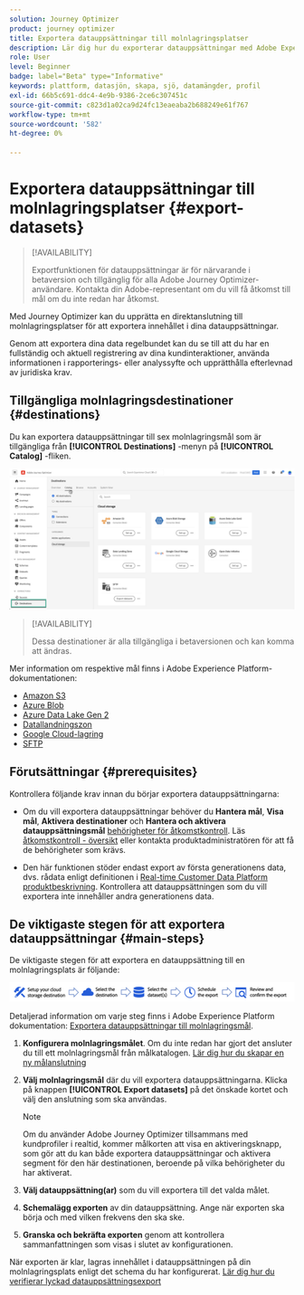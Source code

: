 ```yaml
---
solution: Journey Optimizer
product: journey optimizer
title: Exportera datauppsättningar till molnlagringsplatser
description: Lär dig hur du exporterar datauppsättningar med Adobe Experience Platform molnlagringsmål.
role: User
level: Beginner
badge: label="Beta" type="Informative"
keywords: plattform, datasjön, skapa, sjö, datamängder, profil
exl-id: 66b5c691-ddc4-4e9b-9386-2ce6c307451c
source-git-commit: c823d1a02ca9d24fc13eaeaba2b688249e61f767
workflow-type: tm+mt
source-wordcount: '582'
ht-degree: 0%

---
```


# Exportera datauppsättningar till molnlagringsplatser {#export-datasets}

>[!AVAILABILITY]
>
>Exportfunktionen för datauppsättningar är för närvarande i betaversion och tillgänglig för alla Adobe Journey Optimizer-användare. Kontakta din Adobe-representant om du vill få åtkomst till mål om du inte redan har åtkomst.

Med Journey Optimizer kan du upprätta en direktanslutning till molnlagringsplatser för att exportera innehållet i dina datauppsättningar.

Genom att exportera dina data regelbundet kan du se till att du har en fullständig och aktuell registrering av dina kundinteraktioner, använda informationen i rapporterings- eller analyssyfte och upprätthålla efterlevnad av juridiska krav.

## Tillgängliga molnlagringsdestinationer {#destinations}

Du kan exportera datauppsättningar till sex molnlagringsmål som är tillgängliga från **[!UICONTROL Destinations]** -menyn på **[!UICONTROL Catalog]** -fliken.

![](assets/dataset-export-setup.png)

>[!AVAILABILITY]
>
>Dessa destinationer är alla tillgängliga i betaversionen och kan komma att ändras.

Mer information om respektive mål finns i Adobe Experience Platform-dokumentationen:

* [Amazon S3](https://experienceleague.adobe.com/docs/experience-platform/destinations/catalog/cloud-storage/amazon-s3.html)
* [Azure Blob](https://experienceleague.adobe.com/docs/experience-platform/destinations/catalog/cloud-storage/azure-blob.html)
* [Azure Data Lake Gen 2](https://experienceleague.adobe.com/docs/experience-platform/destinations/catalog/cloud-storage/adls-gen2.html)
* [Datallandningszon](https://experienceleague.adobe.com/docs/experience-platform/destinations/catalog/cloud-storage/data-landing-zone.html)
* [Google Cloud-lagring](https://experienceleague.adobe.com/docs/experience-platform/destinations/catalog/cloud-storage/google-cloud-storage.html)
* [SFTP](https://experienceleague.adobe.com/docs/experience-platform/destinations/catalog/cloud-storage/sftp.html)

## Förutsättningar {#prerequisites}

Kontrollera följande krav innan du börjar exportera datauppsättningarna:

* Om du vill exportera datauppsättningar behöver du **Hantera mål**, **Visa mål**, **Aktivera destinationer** och **Hantera och aktivera datauppsättningsmål** [behörigheter för åtkomstkontroll](https://experienceleague.adobe.com/docs/experience-platform/access-control/home.html#permissions). Läs [åtkomstkontroll - översikt](https://experienceleague.adobe.com/docs/experience-platform/access-control/ui/overview.html) eller kontakta produktadministratören för att få de behörigheter som krävs.

* Den här funktionen stöder endast export av första generationens data, dvs. rådata enligt definitionen i [Real-time Customer Data Platform produktbeskrivning](https://helpx.adobe.com/legal/product-descriptions/real-time-customer-data-platform-b2c-edition-prime-and-ultimate-packages.html). Kontrollera att datauppsättningen som du vill exportera inte innehåller andra generationens data.

## De viktigaste stegen för att exportera datauppsättningar {#main-steps}

De viktigaste stegen för att exportera en datauppsättning till en molnlagringsplats är följande:

![](assets/dataset-export-process.png)

Detaljerad information om varje steg finns i Adobe Experience Platform dokumentation: [Exportera datauppsättningar till molnlagringsmål](https://experienceleague.adobe.com/docs/experience-platform/destinations/ui/activate/export-datasets.html?lang=en).

1. **Konfigurera molnlagringsmålet**. Om du inte redan har gjort det ansluter du till ett molnlagringsmål från målkatalogen. [Lär dig hur du skapar en ny målanslutning](https://experienceleague.adobe.com/docs/experience-platform/destinations/ui/connect-destination.html?lang=en#setup)

   <!--![](assets/dataset-export-setup.png)-->

1. **Välj molnlagringsmål** där du vill exportera datauppsättningarna. Klicka på knappen **[!UICONTROL Export datasets]** på det önskade kortet och välj den anslutning som ska användas.

   <!--![](assets/dataset-export-destination.png)-->

   >[!NOTE]
   >
   >Om du använder Adobe Journey Optimizer tillsammans med kundprofiler i realtid, kommer målkorten att visa en aktiveringsknapp, som gör att du kan både exportera datauppsättningar och aktivera segment för den här destinationen, beroende på vilka behörigheter du har aktiverat.

1. **Välj datauppsättning(ar)** som du vill exportera till det valda målet.

   <!--![](assets/dataset-export-dataset-selection.png)-->

1. **Schemalägg exporten** av din datauppsättning. Ange när exporten ska börja och med vilken frekvens den ska ske.

   <!--![](assets/dataset-export-schedule.png)-->

1. **Granska och bekräfta exporten** genom att kontrollera sammanfattningen som visas i slutet av konfigurationen.

   <!--![](assets/dataset-export-review.png)-->

När exporten är klar, lagras innehållet i datauppsättningen på din molnlagringsplats enligt det schema du har konfigurerat. [Lär dig hur du verifierar lyckad datauppsättningsexport](https://experienceleague.adobe.com/docs/experience-platform/destinations/ui/activate/export-datasets.html#verify)
